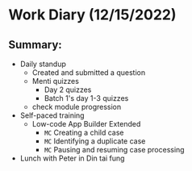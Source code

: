 # Work Diary (12/15/2022)

## Summary:

- Daily standup
    * Created and submitted a question
    * Menti quizzes
        - Day 2 quizzes
        - Batch 1's day 1-3 quizzes
    * check module progression
- Self-paced training
    * Low-code App Builder Extended
        - `MC` Creating a child case
        - `MC` Identifying a duplicate case
        - `MC` Pausing and resuming case processing
- Lunch with Peter in Din tai fung